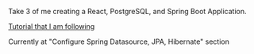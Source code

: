 Take 3 of me creating a React, PostgreSQL, and Spring Boot Application.

[Tutorial that I am following](https://www.bezkoder.com/spring-boot-react-postgresql/)

Currently at "Configure Spring Datasource, JPA, Hibernate" section